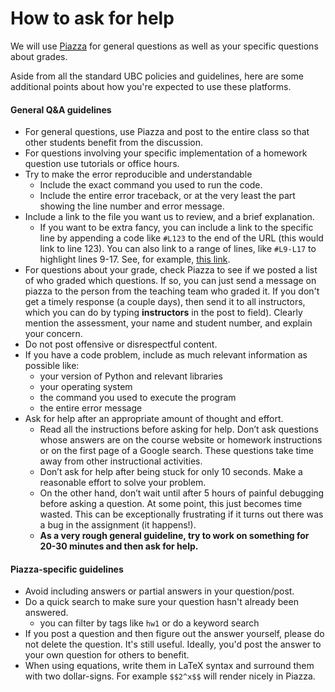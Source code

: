 # How to ask for help

We will use [Piazza](https://piazza.com/ubc.ca/) for general questions as well as your specific questions about grades.

Aside from all the standard UBC policies and guidelines, here are some additional points about how you're expected to use these platforms.

#### General Q&A guidelines

- For general questions, use Piazza and post to the entire class so that other students benefit from the discussion. 
- For questions involving your specific implementation of a homework question use tutorials or office hours.  
- Try to make the error reproducible and understandable
  - Include the exact command you used to run the code.
  - Include the entire error traceback, or at the very least the part showing the line number and error message.
- Include a link to the file you want us to review, and a brief explanation.
  - If you want to be extra fancy, you can include a link to the specific line by appending a code like `#L123` to the end of the URL (this would link to line 123). You can also link to a range of lines, like `#L9-L17` to highlight lines 9-17. See, for example, [this link](https://github.com/mgelbart/rhomboid/blob/master/src/run_tests.py#L9-L17).
- For questions about your grade, check Piazza to see if we posted a list of who graded which questions. If so, you can just send a message on piazza to the person from the teaching team who graded it. If you don't get a timely response (a couple days), then send it to all instructors, which you can do by typing **instructors** in the post to field). Clearly mention the assessment, your name and student number, and explain your concern.   
- Do not post offensive or disrespectful content.
- If you have a code problem, include as much relevant information as possible like:
  - your version of Python and relevant libraries
  - your operating system
  - the command you used to execute the program
  - the entire error message
- Ask for help after an appropriate amount of thought and effort.
   - Read all the instructions before asking for help. Don’t ask questions whose answers are on the course website or homework instructions or on the first page of a Google search. These questions take time away from other instructional activities.
   - Don’t ask for help after being stuck for only 10 seconds. Make a reasonable effort to solve your problem.
   - On the other hand, don’t wait until after 5 hours of painful debugging before asking a question. At some point, this just becomes time wasted. This can be exceptionally frustrating if it turns out there was a bug in the assignment (it happens!).
   - **As a very rough general guideline, try to work on something for 20-30 minutes and then ask for help.**

#### Piazza-specific guidelines

- Avoid including answers or partial answers in your question/post.
- Do a quick search to make sure your question hasn't already been answered.
  - you can filter by tags like `hw1` or do a keyword search
- If you post a question and then figure out the answer yourself, please do not delete the question. It's still useful. Ideally, you'd post the answer to your own question for others to benefit.
- When using equations, write them in LaTeX syntax and surround them with two dollar-signs. For example `$$2^x$$` will render nicely in Piazza.
